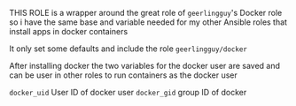 THIS ROLE is a wrapper around the great role of `geerlingguy`'s Docker role so i have the same base and variable needed for my other Ansible roles that install apps in docker containers

It only set some defaults and include the role `geerlingguy/docker`

After installing docker the two variables for the docker user are saved and can be user in other roles to run containers as the docker user

`docker_uid` User ID of docker user
`docker_gid` group ID of docker
